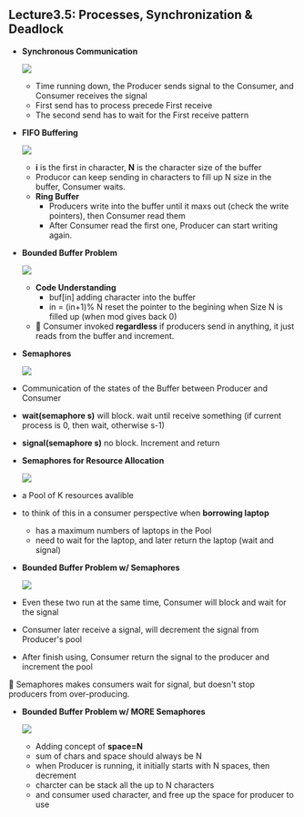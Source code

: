 Lecture3.5: Processes, Synchronization & Deadlock
---------------------------

* **Synchronous Communication**

  ![](http://s21.postimg.org/mpqp6fvpz/image.png)

  * Time running down, the Producer sends signal to the Consumer, and Consumer receives the signal
  * First send has to process precede First receive
  * The second send has to wait for the First receive pattern

* **FIFO Buffering**

  ![](http://s17.postimg.org/ysk9magn3/image.png)
  

  * **i** is the first in character, **N** is the character size of the buffer
  * Producor can keep sending in characters to fill up N size in the buffer, Consumer waits.
  * **Ring Buffer** 
    * Producers write into the buffer until it maxs out (check the write pointers), then Consumer read them 
    * After Consumer read the first one, Producer can start writing again.
    
* **Bounded Buffer Problem**
  

  ![](http://s30.postimg.org/aafmmrhg1/image.png)
  
  * **Code Understanding**
    * buf[in] adding character into the buffer
    * in = (in+1)% N reset the pointer to the begining when Size N is filled up (when mod gives back 0)
  * :no_entry_sign: Consumer invoked **regardless** if producers send in anything, it just reads from the buffer and increment.
  
  
* **Semaphores**


  ![](http://s21.postimg.org/qptpobdqv/image.png)
  
* Communication of the states of the Buffer between Producer and Consumer
* **wait(semaphore s)** will block. wait until receive something (if current process is 0, then wait, otherwise s-1)
* **signal(semaphore s)** no block. Increment and return


* **Semaphores for Resource Allocation**


  ![](http://s28.postimg.org/4gkmb0s7h/image.png)

* a Pool of K resources avalible
* to think of this in a consumer perspective when **borrowing laptop**
  * has a maximum numbers of laptops in the Pool
  * need to wait for the laptop, and later return the laptop (wait and signal)



* **Bounded Buffer Problem w/ Semaphores**
  
  ![](http://s1.postimg.org/h248loyfz/image.png)


* Even these two run at the same time, Consumer will block and wait for the signal
* Consumer later receive a signal, will decrement the signal from Producer's pool 
* After finish using, Consumer return the signal to the producer and increment the pool

:no_entry_sign: Semaphores makes consumers wait for signal, but doesn't stop producers from over-producing.

  
* **Bounded Buffer Problem w/ MORE Semaphores**

  ![](http://s3.postimg.org/dr7gl0jlv/image.png)
  
  
  * Adding concept of **space=N**
  * sum of chars and space should always be N
  * when Producer is running, it initially starts with N spaces, then decrement
  * charcter can be stack all the up to N characters
  * and consumer used character, and free up the space for producer to use
